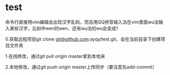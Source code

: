 # test
命令行直接用vim编辑会出现汉字乱码，而且用QQ拼音输入法在vim里面wu法输入某些汉字，比如中wen的wen、还有wu法的wu会变成1

0.获取远程项目git clone git@github.com:ayqy/test.git，会在当前目录下创建项目文件夹

1.在线修改，通过git pull origin master拿到本地来

2.本地修改，通过git push origin master上传同步（要注意先add-commit）
